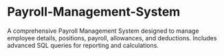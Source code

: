 # Payroll-Management-System
A comprehensive Payroll Management System designed to manage employee details, positions, payroll, allowances, and deductions. Includes advanced SQL queries for reporting and calculations.
